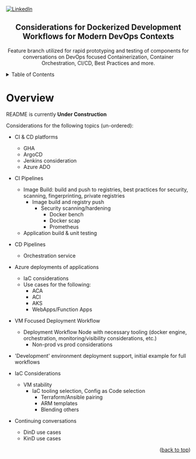 <a id="readme-top"></a>

<!-- Shields Section -->
[![LinkedIn][linkedin-shield]][linkedin-url]

<div align="center">
    <h2 align="center">Considerations for Dockerized Development Workflows for Modern DevOps Contexts</h2>
    <p align="center">
        Feature branch utilized for rapid prototyping and testing of components for conversations on DevOps focused Containerization, Container Orchestration, CI/CD, Best Practices and more.
    </p>
</div>


<!-- TABLE OF CONTENTS -->
<div>
    <details>
    <summary>Table of Contents</summary>
    <ul>
        <li>
        <a href="#overview">Context Overview</a>
        <ul>
            <li><a href="#construc">Under Construction</a></li>
        </ul>
        </li>
    </ul>
    </details>
</div>


# Overview <a id="overview"></a>

README is currently **Under Construction**

Considerations for the following topics (un-ordered):
 - CI & CD platforms
    - GHA
    - ArgoCD
    - Jenkins consideration
    - Azure ADO
 - CI Pipelines
    - Image Build: build and push to registries, best practices for security, scanning, fingerprinting, private registries
        - Image build and registry push
            - Security scanning/hardening
                - Docker bench
                - Docker scap
                - Prometheus
    - Application build & unit testing
                
 - CD Pipelines
    - Orchestration service
 - Azure deployments of applications
    - IaC considerations
    - Use cases for the following:
        - ACA
        - ACI
        - AKS
        - WebApps/Function Apps
 - VM Focused Deployment Workflow
    - Deployment Workflow Node with necessary tooling (docker engine, orchestration, monitoring/visibility considerations, etc.)
        - Non-prod vs prod considerations
 - 'Development' environment deployment support, initial example for full workflows  
 - IaC Considerations
    - VM stability
        - IaC tooling selection, Config as Code selection
            - Terraform/Ansible pairing
            - ARM templates
            - Blending others
 - Continuing conversations
    - DinD use cases
    - KinD use cases 

    


<p align="right">(<a href="#readme-top">back to top</a>)</p>


<!-- Links, etc. -->
[linkedin-shield]: https://img.shields.io/badge/-LinkedIn-black.svg?style=for-the-badge&logo=linkedin&colorB=555
[linkedin-url]: https://www.linkedin.com/in/jonathan-boyle/